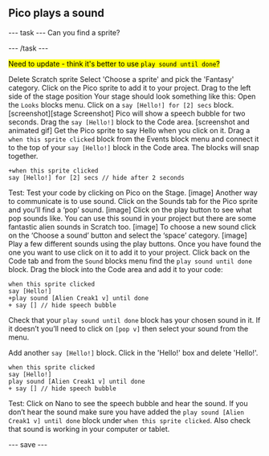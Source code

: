 ## Pico plays a sound

--- task ---
Can you find a sprite?

--- /task ---

<mark>Need to update - think it's better to use `play sound until done`?</mark>

Delete Scratch sprite
Select 'Choose a sprite' and pick the 'Fantasy' category. Click on the Pico sprite to add it to your project.
Drag to the left side of the stage position 
Your stage should look something like this:
Open the `Looks` blocks menu. Click on a `say [Hello!] for [2] secs` block.
[screenshot][stage Screenshot] 
Pico will show a speech bubble for two seconds. 
Drag the  `say [Hello!]` block to the Code area. 
[screenshot and animated gif]
Get the Pico sprite to say Hello when you click on it. Drag a `when this sprite clicked` block from the Events block menu and connect it to the top of your `say [Hello!]` block in the Code area. The blocks will snap together.

```blocks3
+when this sprite clicked
say [Hello!] for [2] secs // hide after 2 seconds
```

Test: Test your code by clicking on Pico on the Stage. 
[image]
Another way to communicate is to use sound. 
Click on the Sounds tab for the Pico sprite and you’ll find a ‘pop’ sound. 
[image]
Click on the play button to see what pop sounds like. You can use this sound in your project but there are some fantastic alien sounds in Scratch too. 
[image]
To choose a new sound click on the ‘Choose a sound’ button and select the ‘space’ category. 
[image]
Play a few different sounds using  the play buttons. Once you have found the one you want to use click on it to add it to your project. 
Click back on the Code tab and from the `Sound` blocks menu find the `play sound until done` block. Drag the block into the Code area and add it to your code: 

```blocks3
when this sprite clicked
say [Hello!]
+play sound [Alien Creak1 v] until done
+ say [] // hide speech bubble
```

Check that your `play sound until done` block has your chosen sound in it. If it doesn’t you’ll need to click on `[pop v]` then select your sound from the menu.

Add another `say [Hello!]` block. Click in the 'Hello!' box and delete 'Hello!'. 

```blocks3
when this sprite clicked
say [Hello!]
play sound [Alien Creak1 v] until done
+ say [] // hide speech bubble
```

Test: Click on Nano to see the speech bubble and hear the sound. If you don’t hear the sound make sure you have added the `play sound [Alien Creak1 v] until done` block under `when this sprite clicked`. Also check that sound is working in your computer or tablet. 

--- save ---
